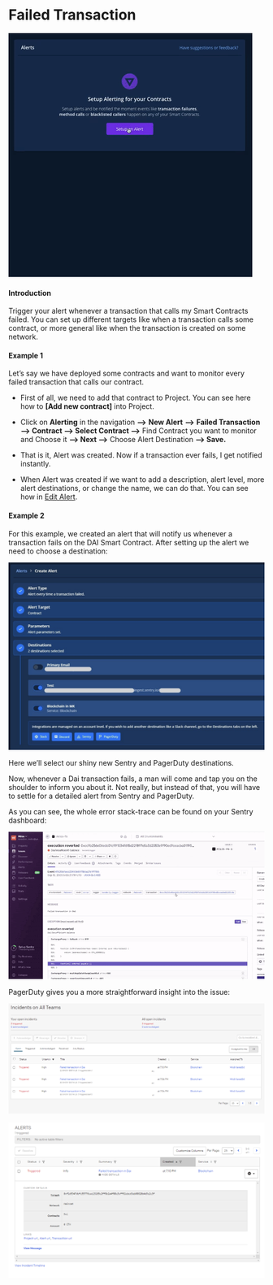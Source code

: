 # Failed Transaction

![](../../.gitbook/assets/1-cgb4lf9qcz_h-ssu2-cqha-22222.gif)



#### Introduction

Trigger your alert whenever a transaction that calls my Smart Contracts failed. You can set up different targets like when a transaction calls some contract, or more general like when the transaction is created on some network.

#### Example 1

Let’s say we have deployed some contracts and want to monitor every failed transaction that calls our contract.

* First of all, we need to add that contract to Project. You can see here how to **\[Add new contract\]** into Project.

* Click on **Alerting** in the navigation **—&gt;** **New Alert** **—&gt;** **Failed Transaction —&gt; Contract —&gt; Select Contract —&gt;** Find Contract you want to monitor and Choose it **—&gt; Next —&gt;** Choose Alert Destination **—&gt; Save.** 
* That is it, Alert was created. Now if a transaction ever fails, I get notified instantly. 
* When Alert was created if we want to add a description, alert level, more alert destinations, or change the name, we can do that. You can see how in [Edit Alert](editing-an-alert.md).

#### Example 2

For this example, we created an alert that will notify us whenever a transaction fails on the DAI Smart Contract. After setting up the alert we need to choose a destination:

![](../../.gitbook/assets/image%20%2866%29.png)

Here we’ll select our shiny new Sentry and PagerDuty destinations.

Now, whenever a Dai transaction fails, a man will come and tap you on the shoulder to inform you about it. Not really, but instead of that, you will have to settle for a detailed alert from Sentry and PagerDuty.

As you can see, the whole error stack-trace can be found on your Sentry dashboard:

![](../../.gitbook/assets/image%20%2848%29.png)

PagerDuty gives you a more straightforward insight into the issue:

![](../../.gitbook/assets/image%20%2858%29.png)

![](../../.gitbook/assets/image%20%288%29.png)

